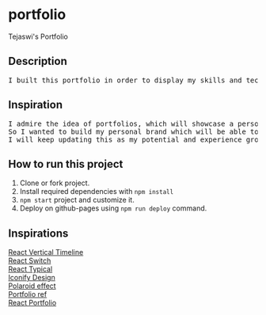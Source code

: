 # portfolio
Tejaswi's Portfolio

## Description
<pre>
I built this portfolio in order to display my skills and technologies I have experience in. 
</pre>

## Inspiration
<pre>
I admire the idea of portfolios, which will showcase a persons skills( It's like telling without telling 😛).
So I wanted to build my personal brand which will be able to inform viewers of my work.
I will keep updating this as my potential and experience grow.😌
</pre>
## How to run this project

1. Clone or fork project.
2. Install required dependencies with `npm install`
3. `npm start` project and customize it.
4. Deploy on github-pages using `npm run deploy` command.

## Inspirations

<a href="https://github.com/stephane-monnot/react-vertical-timeline">React Vertical Timeline</a> <br/>
<a href="https://github.com/markusenglund/react-switch">React Switch</a> <br/>
<a href="https://github.com/catalinmiron/react-typical">React Typical</a> <br/>
<a href="https://iconify.design/icon-sets/?query=angular">Iconify Design</a> <br/>
<a href="https://www.w3docs.com/snippets/css/how-to-create-polaroid-image-with-css.html#">Polaroid effect</a> <br/>
<a href="https://github.com/ManigandanKrishnakumar/portfolio">Portfolio ref</a><br/>
<a href="https://github.com/Dorota1997/react-frontend-dev-portfolio">React Portfolio</a>